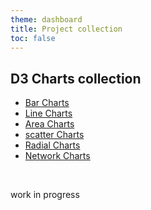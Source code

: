 ```yaml
---
theme: dashboard
title: Project collection
toc: false
---
```

## D3 Charts collection

- [Bar Charts](/pages/bar)
- [Line Charts](/pages/line)
- [Area Charts](/pages/area)
- [scatter Charts](/pages/scatter)
- [Radial Charts](/pages/radial)
- [Network Charts](/pages/network)
<br>

work in progress

